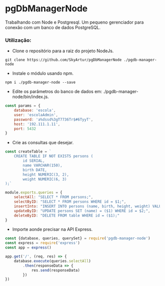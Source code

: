 # pgDbManagerNode
Trabalhando com Node e Postgresql. Um pequeno gerenciador para conexão com um banco de dados PostgreSQL.

### Utilização:
- Clone o repositório para a raiz do projeto NodeJs.
```shell
git clone https://github.com/SkyArtur/pgDbManagerNode ./pgdb-manager-node
```

- Instale o módulo usando npm.
```shell
npm i ./pgdb-manager-node --save
```
- Edite os parâmetros do banco de dados em: ./pgdb-manager-node/bin/index.js.
```javascript
const params = {
    database: 'escola',
    user: 'escolaAdmin',
    password: 'a%dssd%3gT7736Tr$#6TyyT',
    host: '192.111.1.11',
    port: 5432
}
```
- Crie as consultas que desejar.
```javascript
const createTable = `
    CREATE TABLE IF NOT EXISTS persons (
        id SERIAL,
        name VARCHAR(150),
        birth DATE,
        height NUMERIC(3, 2),
        weight NUMERIC(6, 3)
);`

module.exports.queries = {
    selectAll: "SELECT * FROM persons;",
    selectByID: "SELECT * FROM persons WHERE id = $1;",
    insertInto: "INSERT INTO persons (name, birth, height, weight) VALUES ($1, $2, $3, $4);",
    updateByID: "UPDATE persons SET (name) = ($1) WHERE id = $2;",
    deleteByID: "DELETE FROM table WHERE id = ($1);"
}
```

- Importe aonde precisar na API Express.
```javascript
const {database, queries, querySet} = require('pgdb-manager-node')
const express = require('express')
const app = express()

app.get('/', (req, res) => {
    database.execute(queries.selectAll)
        .then(responseData => {
            res.send(responseData)
        })
})
```
